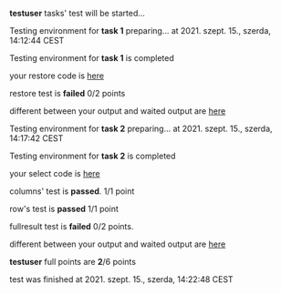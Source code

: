 **testuser** tasks' test will be started...

Testing environment for **task 1**  preparing... at 2021. szept. 15., szerda, 14:12:44 CEST

Testing environment for **task 1** is completed

your restore code is [here](scripts/restorebytestuser.sql)

restore test is **failed** 0/2 points

different between your output and waited output are [here](outputs/task1testuser.diff)

Testing environment for **task 2**  preparing... at 2021. szept. 15., szerda, 14:17:42 CEST

Testing environment for **task 2** is completed

your select code is [here](scripts/selectbytestuser.sql)

columns' test is **passed**. 1/1 point

row's test is **passed** 1/1 point

fullresult test is **failed** 0/2 points.

different between your output and waited output are [here](outputs/task2testuser.diff)

**testuser** full points are **2**/6 points

test was finished at 2021. szept. 15., szerda, 14:22:48 CEST
